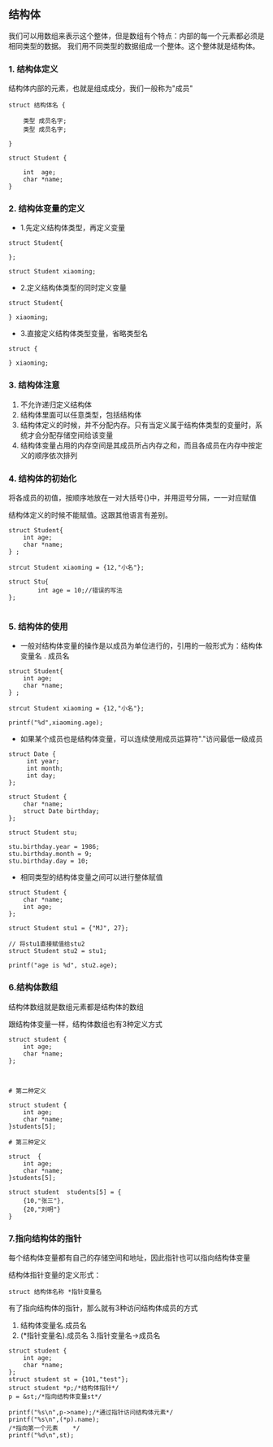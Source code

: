 ## 结构体

我们可以用数组来表示这个整体，但是数组有个特点：内部的每一个元素都必须是相同类型的数据。 我们用不同类型的数据组成一个整体。这个整体就是结构体。


### 1. 结构体定义

结构体内部的元素，也就是组成成分，我们一般称为"成员"

```
struct 结构体名 {
    
    类型 成员名字;
    类型 成员名字;
    
}

struct Student {
    
    int  age;
    char *name;
}

```

### 2. 结构体变量的定义

- 1.先定义结构体类型，再定义变量

```
struct Student{
    
};

struct Student xiaoming;

```
- 2.定义结构体类型的同时定义变量

```
struct Student{
    
} xiaoming;

```

- 3.直接定义结构体类型变量，省略类型名


```
struct {
    
} xiaoming;

```


### 3. 结构体注意

1. 不允许递归定义结构体
2. 结构体里面可以任意类型，包括结构体
3. 结构体定义的时候，并不分配内存。只有当定义属于结构体类型的变量时，系统才会分配存储空间给该变量
4. 结构体变量占用的内存空间是其成员所占内存之和，而且各成员在内存中按定义的顺序依次排列


### 4. 结构体的初始化

将各成员的初值，按顺序地放在一对大括号{}中，并用逗号分隔，一一对应赋值

结构体定义的时候不能赋值。这跟其他语言有差别。

```
struct Student{
    int age;
    char *name;
} ;

strcut Student xiaoming = {12,"小名"};

struct Stu{
        int age = 10;//错误的写法
};


```

### 5. 结构体的使用

- 一般对结构体变量的操作是以成员为单位进行的，引用的一般形式为：结构体变量名 \. 成员名

```
struct Student{
    int age;
    char *name;
} ;

strcut Student xiaoming = {12,"小名"};

printf("%d",xiaoming.age);

```

- 如果某个成员也是结构体变量，可以连续使用成员运算符"\."访问最低一级成员


```
struct Date {
     int year;
     int month;
     int day;
};

struct Student {
    char *name;
    struct Date birthday;
};

struct Student stu;

stu.birthday.year = 1986;
stu.birthday.month = 9;
stu.birthday.day = 10;

```

- 相同类型的结构体变量之间可以进行整体赋值

```
struct Student {
    char *name;
    int age;
};

struct Student stu1 = {"MJ", 27};

// 将stu1直接赋值给stu2
struct Student stu2 = stu1;

printf("age is %d", stu2.age);

```

### 6.结构体数组

结构体数组就是数组元素都是结构体的数组


跟结构体变量一样，结构体数组也有3种定义方式

```
struct student {
    int age;
    char *name;
};



# 第二种定义

struct student {
    int age;
    char *name;
}students[5];

# 第三种定义

struct  {
    int age;
    char *name;
}students[5];

struct student  students[5] = {
    {10,"张三"},
    {20,"刘明"}
}
```

### 7.指向结构体的指针

每个结构体变量都有自己的存储空间和地址，因此指针也可以指向结构体变量

结构体指针变量的定义形式：

`struct 结构体名称 *指针变量名`

有了指向结构体的指针，那么就有3种访问结构体成员的方式

1. 结构体变量名.成员名
2. (\*指针变量名).成员名
3.指针变量名->成员名


```
struct student {
    int age;
    char *name;
};
struct student st = {101,"test"};
struct student *p;/*结构体指针*/
p = &st;/*指向结构体变量st*/

printf("%s\n",p->name);/*通过指针访问结构体元素*/
printf("%s\n",(*p).name);
/*指向第一个元素    */
printf("%d\n",st);

```